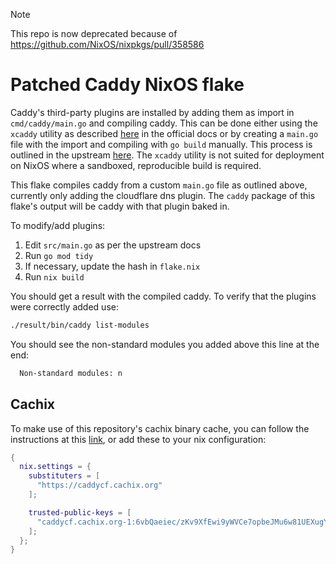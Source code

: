 > [!NOTE]
>
> This repo is now deprecated because of https://github.com/NixOS/nixpkgs/pull/358586

# Patched Caddy NixOS flake

Caddy's third-party plugins are installed by adding them as import in
`cmd/caddy/main.go` and compiling caddy. This can be done either using
the `xcaddy` utility as described [here](https://caddyserver.com/docs/build)
in the official docs or by creating a `main.go` file with the import and
compiling with `go build` manually. This process is outlined in the upstream
[here](https://github.com/caddyserver/caddy/blob/82c356f2548ca62b75f76104bef44915482e8fd9/cmd/caddy/main.go#L21-L25).
The `xcaddy` utility is not suited for deployment on NixOS where a sandboxed,
reproducible build is required.

This flake compiles caddy from a custom `main.go` file as outlined above,
currently only adding the cloudflare dns plugin. The `caddy` package of
this flake's output will be caddy with that plugin baked in.

To modify/add plugins:

1. Edit `src/main.go` as per the upstream docs
2. Run `go mod tidy`
3. If necessary, update the hash in `flake.nix`
4. Run `nix build`

You should get a result with the compiled caddy. To verify that the plugins
were correctly added use:

```sh
./result/bin/caddy list-modules
```

You should see the non-standard modules you added above this line at the end:

```sh
  Non-standard modules: n
```


## Cachix
To make use of this repository's cachix binary cache, you can follow the
instructions at this [link](https://app.cachix.org/cache/caddycf#pull),
or add these to your nix configuration:

```nix
{
  nix.settings = {
    substituters = [
      "https://caddycf.cachix.org"
    ];

    trusted-public-keys = [
      "caddycf.cachix.org-1:6vbQaeiec/zKv9XfEwi9yWVCe7opbeJMu6w81UEXugY="
    ];
  };
}
```
